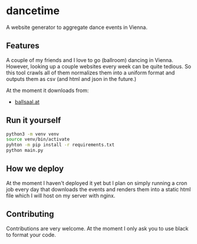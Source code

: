 # dancetime 

A website generator to aggregate dance events in Vienna.

## Features 

A couple of my friends and I love to go (ballroom) dancing in Vienna. However, 
looking up a couple websites every week can be quite tedious. So this tool
crawls all of them normalizes them into a uniform format and outputs them as 
csv (and html and json in the future.)

At the moment it downloads from:
- [ballsaal.at](https://www.ballsaal.at/termine_tickets/?no_cache=1)

## Run it yourself

```bash
python3 -m venv venv
source venv/bin/activate
pyhton -m pip install -r requirements.txt
python main.py
```

## How we deploy

At the moment I haven't deployed it yet but I plan on simply running a cron job
every day that downloads the events and renders them into a static html file
which I will host on my server with nginx.

## Contributing

Contributions are very welcome. At the moment I only ask you to use black to 
format your code.